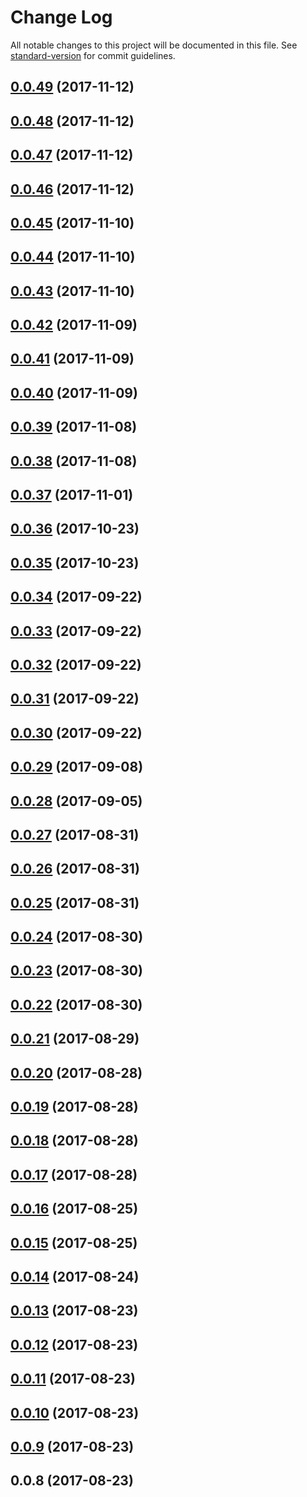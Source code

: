 # Change Log

All notable changes to this project will be documented in this file. See [standard-version](https://github.com/conventional-changelog/standard-version) for commit guidelines.

<a name="0.0.49"></a>
## [0.0.49](https://github.com/LiShiSangZi/remixure/compare/v0.0.48...v0.0.49) (2017-11-12)



<a name="0.0.48"></a>
## [0.0.48](https://github.com/LiShiSangZi/remixure/compare/v0.0.47...v0.0.48) (2017-11-12)



<a name="0.0.47"></a>
## [0.0.47](https://github.com/LiShiSangZi/remixure/compare/v0.0.46...v0.0.47) (2017-11-12)



<a name="0.0.46"></a>
## [0.0.46](https://github.com/LiShiSangZi/remixure/compare/v0.0.45...v0.0.46) (2017-11-12)



<a name="0.0.45"></a>
## [0.0.45](https://github.com/LiShiSangZi/remixure/compare/v0.0.44...v0.0.45) (2017-11-10)



<a name="0.0.44"></a>
## [0.0.44](https://github.com/LiShiSangZi/remixure/compare/v0.0.43...v0.0.44) (2017-11-10)



<a name="0.0.43"></a>
## [0.0.43](https://github.com/LiShiSangZi/remixure/compare/v0.0.42...v0.0.43) (2017-11-10)



<a name="0.0.42"></a>
## [0.0.42](https://github.com/LiShiSangZi/remixure/compare/v0.0.41...v0.0.42) (2017-11-09)



<a name="0.0.41"></a>
## [0.0.41](https://github.com/LiShiSangZi/remixure/compare/v0.0.40...v0.0.41) (2017-11-09)



<a name="0.0.40"></a>
## [0.0.40](https://github.com/LiShiSangZi/remixure/compare/v0.0.39...v0.0.40) (2017-11-09)



<a name="0.0.39"></a>
## [0.0.39](https://github.com/LiShiSangZi/remixure/compare/v0.0.37...v0.0.39) (2017-11-08)



<a name="0.0.38"></a>
## [0.0.38](https://github.com/LiShiSangZi/remixure/compare/v0.0.37...v0.0.38) (2017-11-08)



<a name="0.0.37"></a>
## [0.0.37](https://github.com/LiShiSangZi/remixure/compare/v0.0.36...v0.0.37) (2017-11-01)



<a name="0.0.36"></a>
## [0.0.36](https://github.com/LiShiSangZi/remixure/compare/v0.0.35...v0.0.36) (2017-10-23)



<a name="0.0.35"></a>
## [0.0.35](https://github.com/LiShiSangZi/remixure/compare/v0.0.34...v0.0.35) (2017-10-23)



<a name="0.0.34"></a>
## [0.0.34](https://github.com/LiShiSangZi/remixure/compare/v0.0.33...v0.0.34) (2017-09-22)



<a name="0.0.33"></a>
## [0.0.33](https://github.com/LiShiSangZi/remixure/compare/v0.0.32...v0.0.33) (2017-09-22)



<a name="0.0.32"></a>
## [0.0.32](https://github.com/LiShiSangZi/remixure/compare/v0.0.31...v0.0.32) (2017-09-22)



<a name="0.0.31"></a>
## [0.0.31](https://github.com/LiShiSangZi/remixure/compare/v0.0.30...v0.0.31) (2017-09-22)



<a name="0.0.30"></a>
## [0.0.30](https://github.com/LiShiSangZi/remixure/compare/v0.0.29...v0.0.30) (2017-09-22)



<a name="0.0.29"></a>
## [0.0.29](https://github.com/LiShiSangZi/remixure/compare/v0.0.28...v0.0.29) (2017-09-08)



<a name="0.0.28"></a>
## [0.0.28](https://github.com/LiShiSangZi/remixure/compare/v0.0.27...v0.0.28) (2017-09-05)



<a name="0.0.27"></a>
## [0.0.27](https://github.com/LiShiSangZi/remixure/compare/v0.0.26...v0.0.27) (2017-08-31)



<a name="0.0.26"></a>
## [0.0.26](https://github.com/LiShiSangZi/remixure/compare/v0.0.25...v0.0.26) (2017-08-31)



<a name="0.0.25"></a>
## [0.0.25](https://github.com/LiShiSangZi/remixure/compare/v0.0.24...v0.0.25) (2017-08-31)



<a name="0.0.24"></a>
## [0.0.24](https://github.com/LiShiSangZi/remixure/compare/v0.0.23...v0.0.24) (2017-08-30)



<a name="0.0.23"></a>
## [0.0.23](https://github.com/LiShiSangZi/remixure/compare/v0.0.22...v0.0.23) (2017-08-30)



<a name="0.0.22"></a>
## [0.0.22](https://github.com/LiShiSangZi/remixure/compare/v0.0.21...v0.0.22) (2017-08-30)



<a name="0.0.21"></a>
## [0.0.21](https://github.com/LiShiSangZi/remixure/compare/v0.0.20...v0.0.21) (2017-08-29)



<a name="0.0.20"></a>
## [0.0.20](https://github.com/LiShiSangZi/remixure/compare/v0.0.19...v0.0.20) (2017-08-28)



<a name="0.0.19"></a>
## [0.0.19](https://github.com/LiShiSangZi/remixure/compare/v0.0.18...v0.0.19) (2017-08-28)



<a name="0.0.18"></a>
## [0.0.18](https://github.com/LiShiSangZi/remixure/compare/v0.0.17...v0.0.18) (2017-08-28)



<a name="0.0.17"></a>
## [0.0.17](https://github.com/LiShiSangZi/remixure/compare/v0.0.16...v0.0.17) (2017-08-28)



<a name="0.0.16"></a>
## [0.0.16](https://github.com/LiShiSangZi/remixure/compare/v0.0.15...v0.0.16) (2017-08-25)



<a name="0.0.15"></a>
## [0.0.15](https://github.com/LiShiSangZi/remixure/compare/v0.0.14...v0.0.15) (2017-08-25)



<a name="0.0.14"></a>
## [0.0.14](https://github.com/LiShiSangZi/remixure/compare/v0.0.13...v0.0.14) (2017-08-24)



<a name="0.0.13"></a>
## [0.0.13](https://github.com/LiShiSangZi/remixure/compare/v0.0.12...v0.0.13) (2017-08-23)



<a name="0.0.12"></a>
## [0.0.12](https://github.com/LiShiSangZi/remixure/compare/v0.0.11...v0.0.12) (2017-08-23)



<a name="0.0.11"></a>
## [0.0.11](https://github.com/LiShiSangZi/remixure/compare/v0.0.10...v0.0.11) (2017-08-23)



<a name="0.0.10"></a>
## [0.0.10](https://github.com/LiShiSangZi/remixure/compare/v0.0.9...v0.0.10) (2017-08-23)



<a name="0.0.9"></a>
## [0.0.9](https://github.com/LiShiSangZi/remixure/compare/v0.0.8...v0.0.9) (2017-08-23)



<a name="0.0.8"></a>
## 0.0.8 (2017-08-23)
